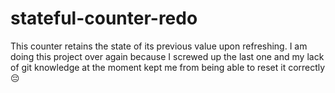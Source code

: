 # stateful-counter-redo
 This counter retains the state of its previous value upon refreshing. I am doing this project over again because I screwed up the last one and my lack of git knowledge at the moment kept me from being able to reset it correctly 😔
